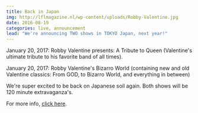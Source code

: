 ```yaml
---
title: Back in Japan
img: http://lflmagazine.nl/wp-content/uploads/Robby-Valentine.jpg
date: 2016-08-19
categories: live, announcement
lead: "We're announcing TWO shows in TOKYO Japan, next year!"
---
```


January 20, 2017: Robby Valentine presents: A Tribute to Queen (Valentine's ultimate tribute to his favorite band of all times).

January 20, 2017: Robby Valentine's Bizarro World (containing new and old Valentine classics: From GOD, to Bizarro World, and everything in between)

We're super excited to be back on Japanese soil again. Both shows will be 120 minute extravaganza's.

For more info, <a href="http://www.mandicompany.co.jp/ValentineSP.html" target="_blank">click here</a>.